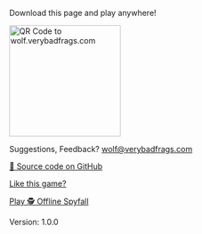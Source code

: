 Download this page and play anywhere!

<img src="https://wolf.verybadfrags.com/qr.svg" alt="QR Code to wolf.verybadfrags.com" width="200"/>

Suggestions, Feedback? <wolf@verybadfrags.com>

<a href="https://github.com/VeryBadFrags/offline-werewolf" target="_blank" rel="noopener noreferrer">🐙 Source code on GitHub</a>

<a href="https://www.buymeacoffee.com/verybadfrags" target="_blank" rel="noopener noreferrer">Like this game?</a>

[Play 🕵️ Offline Spyfall](https://spy.verybadfrags.com)

Version: 1.0.0
